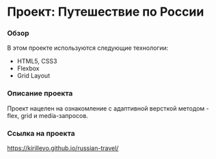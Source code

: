 # Проект: Путешествие по России

### Обзор
В этом проекте используются следующие технологии:
* HTML5, CSS3
* Flexbox
* Grid Layout

### Описание проекта
Проект нацелен на ознакомление с адаптивной версткой методом - flex, grid и media-запросов.
### Cсылка на проекта
https://kirillevo.github.io/russian-travel/
